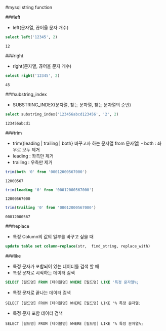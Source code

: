 #mysql string function

###left
- left(문자열, 끊어올 문자 개수)
````sql
select left('12345', 2)
````
````
12
````

###right
- right(문자열, 끊어올 문자 개수)
````sql
select right('12345', 2)
````
````
45
````

###substring_index
- SUBSTRING_INDEX(문자열, 찾는 문자열, 찾는 문자열의 순번)
````sql
select substring_index('123456abcd123456', '2', 2)
````
````
123456abcd1
````

###trim
- trim({leading | trailing | both} 바꾸고자 하는 문자열 from 문자열)
​ - both : 좌우로 모두 제거
 - leading : 좌측만 제거
 - trailing : 우측만 제거
````sql
trim(both '0' from '00012000567000')
````
````
12000567
````
````sql
trim(leading '0' from '00012000567000')
````
````
12000567000
````
````sql
trim(trailing '0' from '00012000567000')
````
````
00012000567
````

###replace
- 특정 Column의 값의 일부를 바꾸고 싶을 때
````sql
update table set column=replace(str,  find_string, replace_with)
````

###like
- 특정 문자가 포함되어 있는 데이터를 검색 할 때
- 특정 문자로 시작하는 데이터 검색
````sql
SELECT [필드명] FROM [테이블명] WHERE [필드명] LIKE '특정 문자열%;
````
- 특정 문자로 끝나는 데이터 검색
````
SELECT [필드명] FROM [테이블명] WHERE [필드명] LIKE '% 특정 문자열;
````
- 특정 문자 포함  데이터  검색
````
SELECT [필드명] FROM [테이블명] WHERE [필드명] LIKE '% 특정 문자열%;
````
